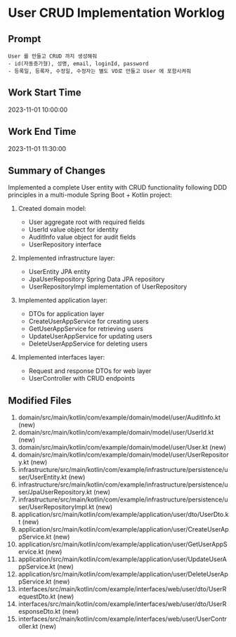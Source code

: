 # User CRUD Implementation Worklog

## Prompt
```
User 를 만들고 CRUD 까지 생성해줘
- id(자동증가형), 성명, email, loginId, password
- 등록일, 등록자, 수정일, 수정자는 별도 VO로 만들고 User 에 포함시켜줘
```

## Work Start Time
2023-11-01 10:00:00

## Work End Time
2023-11-01 11:30:00

## Summary of Changes
Implemented a complete User entity with CRUD functionality following DDD principles in a multi-module Spring Boot + Kotlin project:

1. Created domain model:
   - User aggregate root with required fields
   - UserId value object for identity
   - AuditInfo value object for audit fields
   - UserRepository interface

2. Implemented infrastructure layer:
   - UserEntity JPA entity
   - JpaUserRepository Spring Data JPA repository
   - UserRepositoryImpl implementation of UserRepository

3. Implemented application layer:
   - DTOs for application layer
   - CreateUserAppService for creating users
   - GetUserAppService for retrieving users
   - UpdateUserAppService for updating users
   - DeleteUserAppService for deleting users

4. Implemented interfaces layer:
   - Request and response DTOs for web layer
   - UserController with CRUD endpoints

## Modified Files
1. domain/src/main/kotlin/com/example/domain/model/user/AuditInfo.kt (new)
2. domain/src/main/kotlin/com/example/domain/model/user/UserId.kt (new)
3. domain/src/main/kotlin/com/example/domain/model/user/User.kt (new)
4. domain/src/main/kotlin/com/example/domain/model/user/UserRepository.kt (new)
5. infrastructure/src/main/kotlin/com/example/infrastructure/persistence/user/UserEntity.kt (new)
6. infrastructure/src/main/kotlin/com/example/infrastructure/persistence/user/JpaUserRepository.kt (new)
7. infrastructure/src/main/kotlin/com/example/infrastructure/persistence/user/UserRepositoryImpl.kt (new)
8. application/src/main/kotlin/com/example/application/user/dto/UserDto.kt (new)
9. application/src/main/kotlin/com/example/application/user/CreateUserAppService.kt (new)
10. application/src/main/kotlin/com/example/application/user/GetUserAppService.kt (new)
11. application/src/main/kotlin/com/example/application/user/UpdateUserAppService.kt (new)
12. application/src/main/kotlin/com/example/application/user/DeleteUserAppService.kt (new)
13. interfaces/src/main/kotlin/com/example/interfaces/web/user/dto/UserRequestDto.kt (new)
14. interfaces/src/main/kotlin/com/example/interfaces/web/user/dto/UserResponseDto.kt (new)
15. interfaces/src/main/kotlin/com/example/interfaces/web/user/UserController.kt (new)